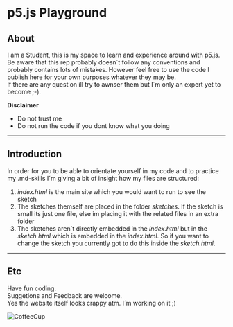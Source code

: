 # p5.js Playground

## About

 I am a Student, this is my space to learn and experience around with p5.js.  
 Be aware that this rep probably doesn´t follow any conventions and probably contains lots of mistakes.
 However feel free to use the code I publish here for your own purposes whatever they may be.  
 If there are any question ill try to awnser them but I´m only an expert yet to become ;-).

 **Disclaimer**
 - Do not trust me
 - Do not run the code if you dont know what you doing

---

## Introduction

 In order for you to be able to orientate yourself in my code and to practice my .md-skills I´m giving a bit of insight how my files are structured:

 1. _index.html_ is the main site which you would want to run to see the sketch
 2. The sketches themself are placed in the folder _sketches_. If the sketch is small its just one file, else im placing it with the related files in an extra folder
 3. The sketches aren´t directly embedded in the _index.html_ but in the _sketch.html_ which is embedded in the _index.html_. So if you want to change the sketch you currently got to do this inside the _sketch.html_.

---

## Etc

 Have fun coding.  
 Suggetions and Feedback are welcome.  
 Yes the website itself looks crappy atm. I´m working on it ;)

 ![CoffeeCup](https://upload.wikimedia.org/wikipedia/commons/thumb/1/1d/Emojione_2615.svg/1024px-Emojione_2615.svg.png "Good Coffee")